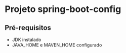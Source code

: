 # Projeto spring-boot-config

## Pré-requisitos

* JDK instalado
* JAVA_HOME e MAVEN_HOME configurado
